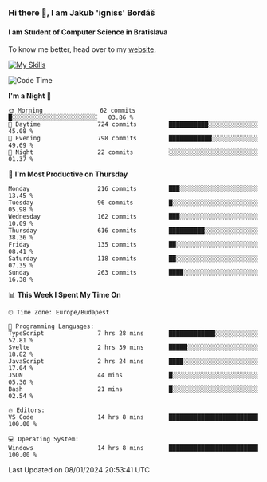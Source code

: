 ### Hi there 👋, I am Jakub 'igniss' Bordáš

#### I am Student of Computer Science in Bratislava
To know me better, head over to my [website](https://bordas.sk).

[![My Skills](https://skillicons.dev/icons?i=js,html,css,figma,svelte,java,kotlin,python,postgresql,typescript,nest,nodejs)](https://bordas.sk)


<!--START_SECTION:waka-->
![Code Time](http://img.shields.io/badge/Code%20Time-1%2C336%20hrs%2031%20mins-blue)

**I'm a Night 🦉** 

```text
🌞 Morning                62 commits          █░░░░░░░░░░░░░░░░░░░░░░░░   03.86 % 
🌆 Daytime                724 commits         ███████████░░░░░░░░░░░░░░   45.08 % 
🌃 Evening                798 commits         ████████████░░░░░░░░░░░░░   49.69 % 
🌙 Night                  22 commits          ░░░░░░░░░░░░░░░░░░░░░░░░░   01.37 % 
```
📅 **I'm Most Productive on Thursday** 

```text
Monday                   216 commits         ███░░░░░░░░░░░░░░░░░░░░░░   13.45 % 
Tuesday                  96 commits          █░░░░░░░░░░░░░░░░░░░░░░░░   05.98 % 
Wednesday                162 commits         ███░░░░░░░░░░░░░░░░░░░░░░   10.09 % 
Thursday                 616 commits         ██████████░░░░░░░░░░░░░░░   38.36 % 
Friday                   135 commits         ██░░░░░░░░░░░░░░░░░░░░░░░   08.41 % 
Saturday                 118 commits         ██░░░░░░░░░░░░░░░░░░░░░░░   07.35 % 
Sunday                   263 commits         ████░░░░░░░░░░░░░░░░░░░░░   16.38 % 
```


📊 **This Week I Spent My Time On** 

```text
🕑︎ Time Zone: Europe/Budapest

💬 Programming Languages: 
TypeScript               7 hrs 28 mins       █████████████░░░░░░░░░░░░   52.81 % 
Svelte                   2 hrs 39 mins       █████░░░░░░░░░░░░░░░░░░░░   18.82 % 
JavaScript               2 hrs 24 mins       ████░░░░░░░░░░░░░░░░░░░░░   17.04 % 
JSON                     44 mins             █░░░░░░░░░░░░░░░░░░░░░░░░   05.30 % 
Bash                     21 mins             █░░░░░░░░░░░░░░░░░░░░░░░░   02.54 % 

🔥 Editors: 
VS Code                  14 hrs 8 mins       █████████████████████████   100.00 % 

💻 Operating System: 
Windows                  14 hrs 8 mins       █████████████████████████   100.00 % 
```


 Last Updated on 08/01/2024 20:53:41 UTC
<!--END_SECTION:waka-->
